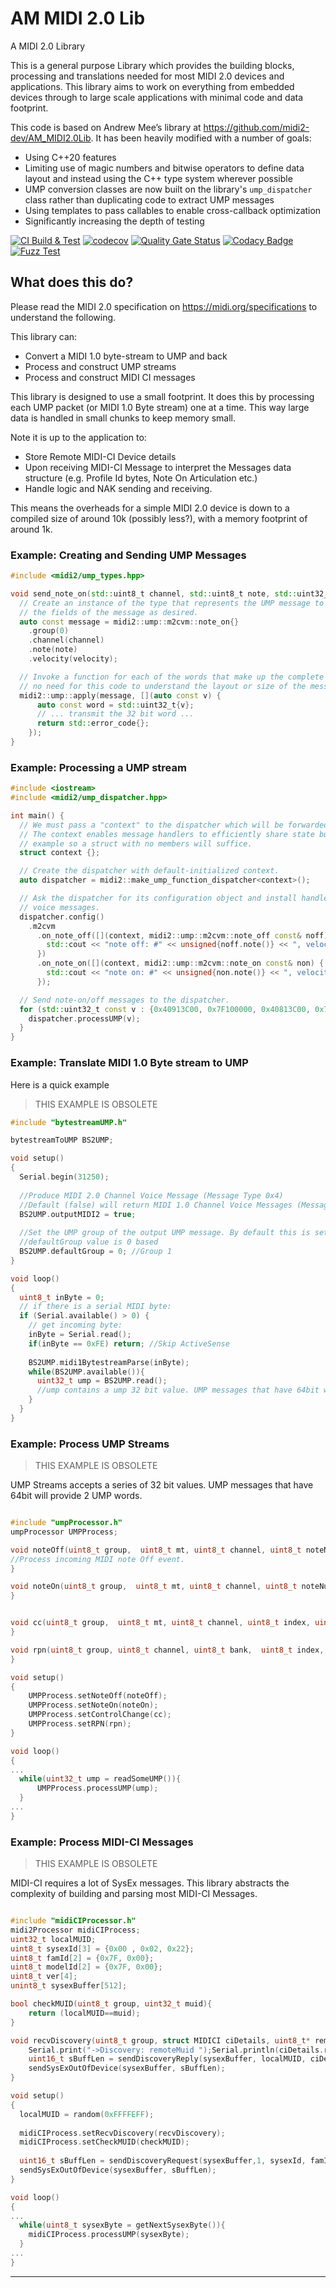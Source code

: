# AM MIDI 2.0 Lib 
A MIDI 2.0 Library

This is a general purpose Library which provides the building blocks, processing and translations needed for most MIDI 2.0 devices and applications. This library aims to work on everything from embedded devices through to large scale applications with minimal code and data footprint.

This code is based on Andrew Mee’s library at <https://github.com/midi2-dev/AM_MIDI2.0Lib>. It has been heavily modified with a number of goals:

- Using C++20 features
- Limiting use of magic numbers and bitwise operators to define data layout and instead using the C++ type system wherever possible
- UMP conversion classes are now built on the library's `ump_dispatcher` class rather than duplicating code to extract UMP messages
- Using templates to pass callables to enable cross-callback optimization
- Significantly increasing the depth of testing

[![CI Build & Test](https://github.com/paulhuggett/AM_MIDI2.0Lib/actions/workflows/ci.yaml/badge.svg)](https://github.com/paulhuggett/AM_MIDI2.0Lib/actions/workflows/ci.yaml)
[![codecov](https://codecov.io/gh/paulhuggett/AM_MIDI2.0Lib/graph/badge.svg?token=8q2aEvPTyv)](https://codecov.io/gh/paulhuggett/AM_MIDI2.0Lib)
[![Quality Gate Status](https://sonarcloud.io/api/project_badges/measure?project=paulhuggett_AM_MIDI2.0Lib&metric=alert_status)](https://sonarcloud.io/summary/new_code?id=paulhuggett_AM_MIDI2.0Lib)
[![Codacy Badge](https://app.codacy.com/project/badge/Grade/425f68679a124a1cbb0efa50342d8e8a)](https://app.codacy.com/gh/paulhuggett/AM_MIDI2.0Lib/dashboard?utm_source=gh&utm_medium=referral&utm_content=&utm_campaign=Badge_grade)
[![Fuzz Test](https://github.com/paulhuggett/AM_MIDI2.0Lib/actions/workflows/fuzztest.yaml/badge.svg)](https://github.com/paulhuggett/AM_MIDI2.0Lib/actions/workflows/fuzztest.yaml)

## What does this do?
Please read the MIDI 2.0 specification on https://midi.org/specifications to understand the following.

This library can:

* Convert a MIDI 1.0 byte-stream to UMP and back
* Process and construct UMP streams
* Process and construct MIDI CI messages

This library is designed to use a small footprint. It does this by processing each UMP packet (or MIDI 1.0 Byte stream) one at a time. This way large data is handled in small chunks to keep memory small.

Note it is up to the application to:

 * Store Remote MIDI-CI Device details
 * Upon receiving MIDI-CI Message to interpret the Messages data structure (e.g. Profile Id bytes, Note On Articulation etc.)
 * Handle logic and NAK sending and receiving.

This means the overheads for a simple MIDI 2.0 device is down to a compiled size of around 10k (possibly less?), with a memory footprint of around 1k.


### Example: Creating and Sending UMP Messages

```C++
#include <midi2/ump_types.hpp>

void send_note_on(std::uint8_t channel, std::uint8_t note, std::uint32_t velocity) {
  // Create an instance of the type that represents the UMP message to be sent. Set
  // the fields of the message as desired.
  auto const message = midi2::ump::m2cvm::note_on{}
    .group(0)
    .channel(channel)
    .note(note)
    .velocity(velocity);

  // Invoke a function for each of the words that make up the complete message. There's
  // no need for this code to understand the layout or size of the message.
  midi2::ump::apply(message, [](auto const v) {
      auto const word = std::uint32_t{v};
      // ... transmit the 32 bit word ...
      return std::error_code{};
    });
}
```

### Example: Processing a UMP stream

```cpp
#include <iostream>
#include <midi2/ump_dispatcher.hpp>

int main() {
  // We must pass a "context" to the dispatcher which will be forwarded to the callbacks as they are invoked.
  // The context enables message handlers to efficiently share state but we don't need that in this simple
  // example so a struct with no members will suffice.
  struct context {};

  // Create the dispatcher with default-initialized context.
  auto dispatcher = midi2::make_ump_function_dispatcher<context>();

  // Ask the dispatcher for its configuration object and install handlers for MIDI2 note on/off channel
  // voice messages.
  dispatcher.config()
    .m2cvm
      .on_note_off([](context, midi2::ump::m2cvm::note_off const& noff) {
        std::cout << "note off: #" << unsigned{noff.note()} << ", velocity " << noff.velocity() << '\n';
      })
      .on_note_on([](context, midi2::ump::m2cvm::note_on const& non) {
        std::cout << "note on: #" << unsigned{non.note()} << ", velocity " << non.velocity() << '\n';
      });

  // Send note-on/off messages to the dispatcher.
  for (std::uint32_t const v : {0x40913C00, 0x7F100000, 0x40813C00, 0x7FFF0000}) {
    dispatcher.processUMP(v);
  }
}
```

### Example: Translate MIDI 1.0 Byte stream to UMP

Here is a quick example

> THIS EXAMPLE IS OBSOLETE

```C++
#include "bytestreamUMP.h"

bytestreamToUMP BS2UMP;

void setup()
{
  Serial.begin(31250);
  
  //Produce MIDI 2.0 Channel Voice Message (Message Type 0x4)
  //Default (false) will return MIDI 1.0 Channel Voice Messages (Message Type 0x2)
  BS2UMP.outputMIDI2 = true; 
  
  //Set the UMP group of the output UMP message. By default this is set to Group 1
  //defaultGroup value is 0 based
  BS2UMP.defaultGroup = 0; //Group 1
}

void loop()
{
  uint8_t inByte = 0;
  // if there is a serial MIDI byte:
  if (Serial.available() > 0) {
    // get incoming byte:
    inByte = Serial.read();
    if(inByte == 0xFE) return; //Skip ActiveSense 
    
    BS2UMP.midi1BytestreamParse(inByte);
    while(BS2UMP.available()){
      uint32_t ump = BS2UMP.read();
      //ump contains a ump 32 bit value. UMP messages that have 64bit will produce 2 UMP words
    }
  }
}
```

### Example: Process UMP Streams

> THIS EXAMPLE IS OBSOLETE

UMP Streams accepts a series of 32 bit values. UMP messages that have 64bit will provide 2 UMP words.

```C++

#include "umpProcessor.h"
umpProcessor UMPProcess; 

void noteOff(uint8_t group,  uint8_t mt, uint8_t channel, uint8_t noteNumber, unsigned int velocity, int attributeType, unsigned int attributeData){
//Process incoming MIDI note Off event.
}

void noteOn(uint8_t group,  uint8_t mt, uint8_t channel, uint8_t noteNumber, unsigned int velocity, int attributeType, unsigned int attributeData){ 
}


void cc(uint8_t group,  uint8_t mt, uint8_t channel, uint8_t index, uint32_t value){  
}

void rpn(uint8_t group, uint8_t channel, uint8_t bank,  uint8_t index, uint32_t value){  
}

void setup()
{
    UMPProcess.setNoteOff(noteOff);
    UMPProcess.setNoteOn(noteOn);
    UMPProcess.setControlChange(cc);
    UMPProcess.setRPN(rpn);
}

void loop()
{
...
  while(uint32_t ump = readSomeUMP()){
      UMPProcess.processUMP(ump);
  }
...  
}

```

### Example: Process MIDI-CI Messages

> THIS EXAMPLE IS OBSOLETE

MIDI-CI requires a lot of SysEx messages. This library abstracts the complexity of building and parsing most MIDI-CI Messages.
```C++

#include "midiCIProcessor.h"
midi2Processor midiCIProcess; 
uint32_t localMUID;
uint8_t sysexId[3] = {0x00 , 0x02, 0x22};
uint8_t famId[2] = {0x7F, 0x00};
uint8_t modelId[2] = {0x7F, 0x00};
uint8_t ver[4];
unint8_t sysexBuffer[512];

bool checkMUID(uint8_t group, uint32_t muid){
	return (localMUID==muid);  
}

void recvDiscovery(uint8_t group, struct MIDICI ciDetails, uint8_t* remotemanuId, uint8_t* remotefamId, uint8_t* remotemodelId, uint8_t *remoteverId, uint8_t remoteciSupport, uint16_t remotemaxSysex){
	Serial.print("->Discovery: remoteMuid ");Serial.println(ciDetails.remoteMUID);
    uint16_t sBuffLen = sendDiscoveryReply(sysexBuffer, localMUID, ciDetails.remoteMUID, sysexId, famId, modelId, ver, 0b11100, 512);
    sendSysExOutOfDevice(sysexBuffer, sBuffLen);
}

void setup()
{
  localMUID = random(0xFFFFEFF);
  
  midiCIProcess.setRecvDiscovery(recvDiscovery);
  midiCIProcess.setCheckMUID(checkMUID);
  
  uint16_t sBuffLen = sendDiscoveryRequest(sysexBuffer,1, sysexId, famId, modelId, ver,12, 512);
  sendSysExOutOfDevice(sysexBuffer, sBuffLen);
}

void loop()
{
...
  while(uint8_t sysexByte = getNextSysexByte()){
    midiCIProcess.processUMP(sysexByte);
  }
...  
}

```

---



